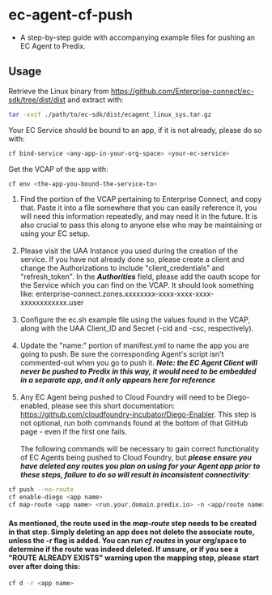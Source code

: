 # ec-agent-cf-push
 - A step-by-step guide with accompanying example files for pushing an EC Agent to Predix.

## Usage
Retrieve the Linux binary from https://github.com/Enterprise-connect/ec-sdk/tree/dist/dist and extract with:
```bash
tar -xvzf ./path/to/ec-sdk/dist/ecagent_linux_sys.tar.gz
```
Your EC Service should be bound to an app, if it is not already, please do so with:
```bash
cf bind-service <any-app-in-your-org-space> <your-ec-service>
```
Get the VCAP of the app with:
```bash
cf env <the-app-you-bound-the-service-to>
```

1. Find the portion of the VCAP pertaining to Enterprise Connect, and copy that. Paste it into a file somewhere that you can easily reference it, you will need this information repeatedly, and may need it in the future. It is also crucial to pass this along to anyone else who may be maintaining or using your EC setup. <br/><br/>
2. Please visit the UAA Instance you used during the creation of the service. If you have not already done so, please create a client and change the Authorizations to include "client_credentials" and "refresh_token". In the ***Authorities*** field, please add the oauth scope for the Service which you can find on the VCAP. It should look something like: enterprise-connect.zones.xxxxxxxx-xxxx-xxxx-xxxx-xxxxxxxxxxxx.user <br/><br/>
3. Configure the ec.sh example file using the values found in the VCAP, along with the UAA Client_ID and Secret (-cid and -csc, respectively). <br/><br/>
4. Update the "name:" portion of manifest.yml to name the app you are going to push. Be sure the corresponding Agent's script isn't commented-out when you go to push it. ***Note: the EC Agent Client will never be pushed to Predix in this way, it would need to be embedded in a separate app, and it only appears here for reference***<br/> <br/>
5. Any EC Agent being pushed to Cloud Foundry will need to be Diego-enabled, please see this short documentation: https://github.com/cloudfoundry-incubator/Diego-Enabler. This step is not optional, run both commands found at the bottom of that GitHub page - even if the first one fails. <br/> <br/>
The following commands will be necessary to gain correct functionality of EC Agents being pushed to Cloud Foundry, but ***please ensure you have deleted any routes you plan on using for your Agent app prior to these steps, failure to do so will result in inconsistent connectivity***: <br/>
```bash
cf push --no-route 
cf enable-diego <app name>
cf map-route <app name> <run.your.domain.predix.io> -n <app/route name>
```
#### As mentioned, the route used in the *map-route* step needs to be created in that step. Simply deleting an app does not delete the associate route, unless the -r flag is added. You can run *cf routes* in your org/space to determine if the route was indeed deleted. If unsure, or if you see a "ROUTE ALREADY EXISTS" warning upon the mapping step, please start over after doing this:

```bash
cf d -r <app name>
```
